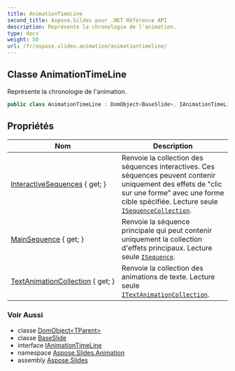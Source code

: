 ```yaml
---
title: AnimationTimeLine
second_title: Aspose.Sildes pour .NET Référence API
description: Représente la chronologie de l'animation.
type: docs
weight: 50
url: /fr/aspose.slides.animation/animationtimeline/
---
```


## Classe AnimationTimeLine

Représente la chronologie de l'animation.

```csharp
public class AnimationTimeLine : DomObject<BaseSlide>, IAnimationTimeLine
```

## Propriétés

| Nom | Description |
| --- | --- |
| [InteractiveSequences](../../aspose.slides.animation/animationtimeline/interactivesequences) { get; } | Renvoie la collection des séquences interactives. Ces séquences peuvent contenir uniquement des effets de "clic sur une forme" avec une forme cible spécifiée. Lecture seule [`ISequenceCollection`](../isequencecollection). |
| [MainSequence](../../aspose.slides.animation/animationtimeline/mainsequence) { get; } | Renvoie la séquence principale qui peut contenir uniquement la collection d'effets principaux. Lecture seule [`ISequence`](../isequence). |
| [TextAnimationCollection](../../aspose.slides.animation/animationtimeline/textanimationcollection) { get; } | Renvoie la collection des animations de texte. Lecture seule [`ITextAnimationCollection`](../itextanimationcollection). |

### Voir Aussi

* classe [DomObject&lt;TParent&gt;](../../aspose.slides/domobject-1)
* classe [BaseSlide](../../aspose.slides/baseslide)
* interface [IAnimationTimeLine](../../aspose.slides/ianimationtimeline)
* namespace [Aspose.Slides.Animation](../../aspose.slides.animation)
* assembly [Aspose.Slides](../../)

<!-- NE PAS ÉDITER : généré par xmldocmd pour Aspose.Slides.dll -->